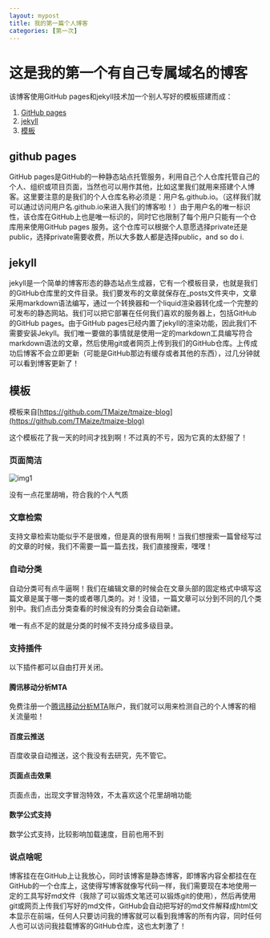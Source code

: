 ```yaml
---
layout: mypost
title: 我的第一篇个人博客
categories: [第一次]
---
```


# 这是我的第一个有自己专属域名的博客

该博客使用GitHub pages和jekyll技术加一个别人写好的模板搭建而成：

1. [GitHub pages](https://help.github.com/en/articles/what-is-github-pages)
2. [jekyll](https://jekyllcn.com/docs/home/)
3. [模板](https://github.com/TMaize/tmaize-blog)



## github pages

GitHub pages是GitHub的一种静态站点托管服务，利用自己个人仓库托管自己的个人、组织或项目页面，当然也可以用作其他，比如这里我们就用来搭建个人博客。这里要注意的是我们的个人仓库名称必须是：用户名.github.io。（这样我们就可以通过访问用户名.github.io来进入我们的博客啦！）由于用户名的唯一标识性，该仓库在GitHub上也是唯一标识的，同时它也限制了每个用户只能有一个仓库用来使用GitHub pages 服务。这个仓库可以根据个人意愿选择private还是public，选择private需要收费，所以大多数人都是选择public，and so do i.



## jekyll

jekyll是一个简单的博客形态的静态站点生成器，它有一个模板目录，也就是我们的GitHub仓库里的文件目录。我们要发布的文章就保存在_posts文件夹中，文章采用markdown语法编写，通过一个转换器和一个liquid渲染器转化成一个完整的可发布的静态网站。我们可以把它部署在任何我们喜欢的服务器上，包括GitHub的GitHub pages。由于GitHub pages已经内置了jekyll的渲染功能，因此我们不需要安装Jekyll。我们唯一要做的事情就是使用一定的markdown工具编写符合markdown语法的文章，然后使用git或者网页上传到我们的GitHub仓库。上传成功后博客不会立即更新（可能是GitHub那边有缓存或者其他的东西），过几分钟就可以看到博客更新了！



## 模板

模板来自[https://github.com/TMaize/tmaize-blog](https://github.com/TMaize/tmaize-blog)

这个模板花了我一天的时间才找到啊！不过真的不亏，因为它真的太舒服了！

### 页面简洁

![img1](01.png)

没有一点花里胡哨，符合我的个人气质

### 文章检索

支持文章检索功能似乎不是很难，但是真的很有用啊！当我们想搜索一篇曾经写过的文章的时候，我们不需要一篇一篇去找，我们直接搜索，嘿嘿！

### 自动分类

自动分类可有点牛逼啊！我们在编辑文章的时候会在文章头部的固定格式中填写这篇文章是属于哪一类的或者哪几类的。对！没错，一篇文章可以分到不同的几个类别中。我们点击分类查看的时候没有的分类会自动新建。

唯一有点不足的就是分类的时候不支持分成多级目录。

### 支持插件

以下插件都可以自由打开关闭。

#### 腾讯移动分析MTA

免费注册一个[腾讯移动分析MTA](https://mta.qq.com/)账户，我们就可以用来检测自己的个人博客的相关流量啦！

#### 百度云推送

百度收录自动推送，这个我没有去研究，先不管它。

#### 页面点击效果

页面点击，出现文字冒泡特效，不太喜欢这个花里胡哨功能

#### 数学公式支持

数学公式支持，比较影响加载速度，目前也用不到



### 说点啥呢

博客挂在在GitHub上让我放心，同时该博客是静态博客，即博客内容全都挂在在GitHub的一个仓库上，这使得写博客就像写代码一样，我们需要现在本地使用一定的工具写好md文件（我除了可以锻炼文笔还可以锻炼git的使用），然后再使用git或网页上传我们写好的md文件，GitHub会自动把写好的md文件解释成html文本显示在前端，任何人只要访问我的博客就可以看到我博客的所有内容，同时任何人也可以访问我挂载博客的GitHub仓库，这也太刺激了！
